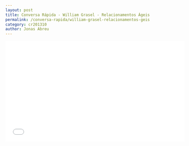 ```yaml
---
layout: post
title: Conversa Rápida - William Grasel - Relacionamentos Ágeis
permalink: /conversa-rapida/william-grasel-relacionamentos-geis
category: cr201310
author: Jonas Abreu
---
```


<iframe width="560" height="315" src="//www.youtube.com/embed/3BnjwMSGWc8" frameborder="0" allowfullscreen></iframe>
